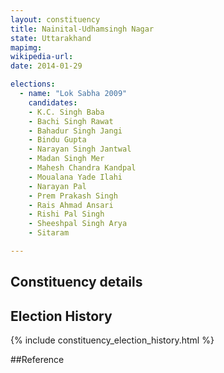 ```yaml
---
layout: constituency
title: Nainital-Udhamsingh Nagar
state: Uttarakhand
mapimg: 
wikipedia-url: 
date: 2014-01-29

elections: 
  - name: "Lok Sabha 2009"
    candidates: 
    - K.C. Singh Baba 
    - Bachi Singh Rawat 
    - Bahadur Singh Jangi 
    - Bindu Gupta 
    - Narayan Singh Jantwal 
    - Madan Singh Mer 
    - Mahesh Chandra Kandpal 
    - Moualana Yade Ilahi 
    - Narayan Pal 
    - Prem Prakash Singh 
    - Rais Ahmad Ansari 
    - Rishi Pal Singh 
    - Sheeshpal Singh Arya 
    - Sitaram 

---
```

## Constituency details


## Election History
{% include constituency_election_history.html %}

##Reference
